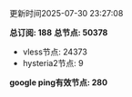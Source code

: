 更新时间2025-07-30 23:27:08

**总订阅: 188**
**总节点: 50378**
- vless节点: 24373
- hysteria2节点: 9

**google ping有效节点: 280**
